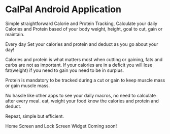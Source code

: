 # CalPal Android Application

Simple straightforward Calorie and Protein Tracking, Calculate your daily Calories and Protein based of your body weight, height, goal to cut, gain or maintain.

Every day Set your calories and protein and deduct as you go about your day!

Calories and protein is what matters most when cutting or gaining, fats and carbs are not as important. If your calories are in a deficit you will lose fat(weight) if you need to gain you need to be in surplus.

Protein is mandatory to be tracked during a cut or gain to keep muscle mass or gain muscle mass.

No hassle like other apps to see your daily macros, no need to calculate after every meal. eat, weight your food know the calories and protein and deduct.

Repeat, simple but efficient.

Home Screen and Lock Screen Widget Coming soon!
